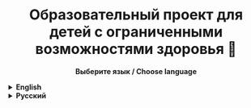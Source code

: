 <h1 align="center">Образовательный проект для детей с ограниченными возможностями здоровья 📖</h1>

<p align="center">
  <strong>Выберите язык / Choose language</strong>
</p>

<details>
  <summary><strong>English</strong></summary>

  ### English — Short description
  This repository contains...
</details>

<details>
  <summary><strong>Русский</strong></summary><br>
  
  <p align="center"><img  width="70%" src="https://github.com/XlAlbertlX/Educational-platform-for-children-with-disabilities/blob/main/images/main-screen.png"></p>
  <h2>Описание проекта</h2>
  <p>Данная образовательная платформа обеспечивает всестороннее развитие детей с интеллектуальными нарушениями. Дети учатся распознавать объекты, изображенные на фотографии. Это благотворно влияет на развитие их представлений о мире, формирование словарного запаса, а также развитие навыков чтения и произношения. При этом повышается концентрация внимания, за счет интерактивного интерфейса и красочных изображений.
  </p>
  <h2>Цель проекта</h2>
<p>
Создать цифровую платформу, которая позволит:
</p>
<ul>
  <li>адаптировать учебный материал под индивидуальные особенности ребёнка;</li>
  <li>развивать внимание, память, речь и когнитивные способности;</li>
  <li>собирать статистику успеваемости и прогресса;</li>
  <li>облегчить работу педагогам, путем автоматизации ряда процессов.</li>
</ul>

<h2>Основные возможности</h2>
<ul>
  <li><b>Фотоальбомы и викторины</b> - тренировка узнавания людей, предметов, мест;</li>
  <li><b>Панель администратора</b> - создание цифровых фотоальбомов. К каждой фотографии можно добавить описание того, что на ней изображено, а также варианты ответов для прохождения викторин;</li>
  <li><b>Система аутентификации</b> - данные каждого пользователя хранятся в его личной директории.</li>
</ul>

<h2>Применяемые технологии</h2>
<ul>
  <li><b>Unity</b> - клиентская часть приложения написана с использованием движка Unity;</li>
  <li><b>Node.js</b> - серверная часть;</li>
  <li><b>OSPanel и phpMyAdmin</b> - локальный сервер с базой данных MySQL.</li>
</ul>
<h2>Демонстрация</h2>
<p>
👉 <a href="https://youtu.be/your-video-link">Посмотреть видео</a>  
<br/>(добавьте ссылку после загрузки демо)
</p>
<h2>🚀 Установка</h2>
<ol>
  <li>Скачайте последнюю версию приложения из раздела <b>Releases</b>.</li>
  <li>Запустите установочный файл <code>.exe</code>.</li>
  <li>Следуйте инструкциям мастера установки.</li>
  <li>После установки запустите приложение через ярлык на рабочем столе.</li>
</ol>
<p><i>Для разработчиков предусмотрена инструкция по сборке в разделе <code>docs/</code> или <code>README.dev.md</code>.</i></p>



<h2>📄 Лицензия</h2>
<p>
Проект распространяется под лицензией <b>MIT</b>.<br/>
Свободно используйте и модифицируйте в образовательных целях.
</p>
</details>
